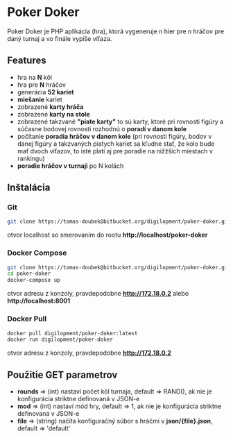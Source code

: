 # Poker Doker

Poker Doker je PHP aplikácia (hra), ktorá vygeneruje n hier pre n hráčov pre daný turnaj a vo finále vypíše víťaza.

## Features

- hra na **N** kôl
- hra pre **N** hráčov
- generácia **52 kariet**
- **miešanie** kariet
- zobrazené **karty hráča**
- zobrazené **karty na stole**
- zobrazené takzvané **"piate karty"** to sú karty, ktoré pri rovnosti figúry a súčasne bodovej rovnosti rozhodnú o **poradí v danom kole**
- počítanie **poradia hráčov v danom kole** (pri rovnosti figúry, bodov v danej figúry a takzvaných piatych kariet sa kľudne stať, že kolo bude mať dvoch víťazov, to isté platí aj pre poradie na nižžších miestach v rankingu)
- **poradie hráčov v turnaji** po N kolách

## Inštalácia

### Git

```bash
git clone https://tomas-doubek@bitbucket.org/digilopment/poker-doker.git ./poker-doker

```
otvor localhost so smerovaním do rootu **http://localhost/poker-doker**

### Docker Compose

```bash
git clone https://tomas-doubek@bitbucket.org/digilopment/poker-doker.git ./poker-doker
cd poker-doker
docker-compose up
```
otvor adresu z konzoly, pravdepodobne **http://172.18.0.2** alebo **http://localhost:8001**

### Docker Pull

```bash
docker pull digilopment/poker-doker:latest
docker run digilopment/poker-doker
```
otvor adresu z konzoly, pravdepodobne **http://172.18.0.2**

## Použitie GET parametrov

- **rounds** => (int) nastaví počet kôl turnaja, default => RAND(), ak nie je konfigurácia striktne definovaná v JSON-e
- **mod** => (int) nastaví mód hry, default => 1, ak nie je konfigurácia striktne definovaná v JSON-e
- **file** => (string) načíta konfiguračný súbor s hráčmi v **json/{file}.json**, default => 'default' 
